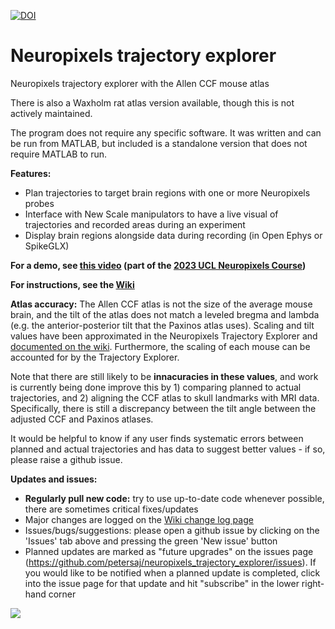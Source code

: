 [![DOI](https://zenodo.org/badge/429406115.svg)](https://zenodo.org/badge/latestdoi/429406115)

# Neuropixels trajectory explorer
Neuropixels trajectory explorer with the Allen CCF mouse atlas 

There is also a Waxholm rat atlas version available, though this is not actively maintained.

The program does not require any specific software. It was written and can be run from MATLAB, but included is a standalone version that does not require MATLAB to run.

**Features:**
  * Plan trajectories to target brain regions with one or more Neuropixels probes
  * Interface with New Scale manipulators to have a live visual of trajectories and recorded areas during an experiment
  * Display brain regions alongside data during recording (in Open Ephys or SpikeGLX)

**For a demo, see [this video](https://www.youtube.com/watch?v=54VHDqzowwY&ab_channel=MatteoCarandini) (part of the [2023 UCL Neuropixels Course](https://www.ucl.ac.uk/neuropixels/training/2023-neuropixels-course))**


**For instructions, see the [Wiki](https://github.com/petersaj/neuropixels_trajectory_explorer/wiki)**

**Atlas accuracy:** The Allen CCF atlas is not the size of the average mouse brain, and the tilt of the atlas does not match a leveled bregma and lambda (e.g. the anterior-posterior tilt that the Paxinos atlas uses). Scaling and tilt values have been approximated in the Neuropixels Trajectory Explorer and [documented on the wiki](https://github.com/petersaj/neuropixels_trajectory_explorer/wiki/CCF-stereotax-coordinate-conversion). Furthermore, the scaling of each mouse can be accounted for by the Trajectory Explorer.

Note that there are still likely to be **innacuracies in these values**, and work is currently being done improve this by 1) comparing planned to actual trajectories, and 2) aligning the CCF atlas to skull landmarks with MRI data. Specifically, there is still a discrepancy between the tilt angle between the adjusted CCF and Paxinos atlases. 

It would be helpful to know if any user finds systematic errors between planned and actual trajectories and has data to suggest better values - if so, please raise a github issue.

**Updates and issues:**
  * **Regularly pull new code:** try to use up-to-date code whenever possible, there are sometimes critical fixes/updates
  * Major changes are logged on the [Wiki change log page](https://github.com/petersaj/neuropixels_trajectory_explorer/wiki/Major-change-log)
  * Issues/bugs/suggestions: please open a github issue by clicking on the 'Issues' tab above and pressing the green 'New issue' button
  * Planned updates are marked as "future upgrades" on the issues page (https://github.com/petersaj/neuropixels_trajectory_explorer/issues). If you would like to be notified when a planned update is completed, click into the issue page for that update and hit "subscribe" in the lower right-hand corner

![](https://github.com/petersaj/neuropixels_trajectory_explorer/blob/main/wiki/front_image.png)
